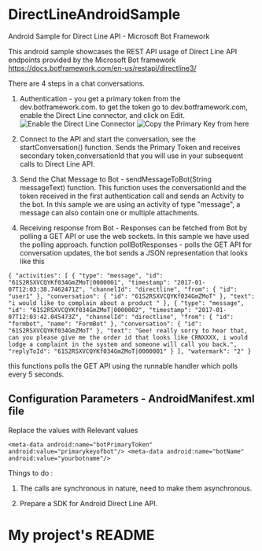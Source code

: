 # DirectLineAndroidSample
Android Sample for Direct Line API - Microsoft Bot Framework

This android sample showcases the REST API usage of Direct Line API endpoints provided by the Microsoft Bot framework https://docs.botframework.com/en-us/restapi/directline3/

There are 4 steps in a chat conversations.

1. Authentication - you get a primary token from the dev.botframework.com. to get the token go to dev.botframework.com, enable the Direct Line connector, and click on Edit.
![Enable the Direct Line Connector](/images/devbot1.JPG)
![Copy the Primary Key from here](/images/devbot2.JPG)

2. Connect to the API and start the conversation, see the startConversation() function. Sends the Primary Token and receives secondary token,conversationId that you will use in your subsequent calls to Direct Line API.

3. Send the Chat Message to Bot - sendMessageToBot(String messageText) function. This function uses the conversationId and the token received in the first authentication call and sends an Activity to the bot. In this sample we are using an activity of type "message", a message can also contain one or multiple attachments.

4. Receiving response from Bot - Responses can be fetched from Bot by polling a GET API or use the web sockets. In this sample we have used the polling approach. function pollBotResponses - polls the GET API for conversation updates, the bot sends a JSON representation that looks like this

`{
  "activities": [
    {
      "type": "message",
      "id": "61S2RSXVCQYKf034GmZMoT|0000001",
      "timestamp": "2017-01-07T12:03:38.7462471Z",
      "channelId": "directline",
      "from": {
        "id": "user1"
      },
      "conversation": {
        "id": "61S2RSXVCQYKf034GmZMoT"
      },
      "text": "i would like to complain about a product "
    },
    {
      "type": "message",
      "id": "61S2RSXVCQYKf034GmZMoT|0000002",
      "timestamp": "2017-01-07T12:03:42.045473Z",
      "channelId": "directline",
      "from": {
        "id": "formbot",
        "name": "FormBot"
      },
      "conversation": {
        "id": "61S2RSXVCQYKf034GmZMoT"
      },
      "text": "Gee! really sorry to hear that, can you please give me the order id that looks like CRNXXXX, i would lodge a complaint in the system and someone will call you back.",
      "replyToId": "61S2RSXVCQYKf034GmZMoT|0000001"
    }
  ],
  "watermark": "2"
}`

this functions polls the GET API using the runnable handler which polls every 5 seconds.

## Configuration Parameters - AndroidManifest.xml file
Replace the values with Relevant values

`<meta-data android:name="botPrimaryToken" android:value="primarykeyofbot"/>
<meta-data android:name="botName" android:value="yourbotname"/>`


Things to do :

1. The calls are synchronous in nature, need to make them asynchronous.

2. Prepare a SDK for Android Direct Line API.
# My project's README
